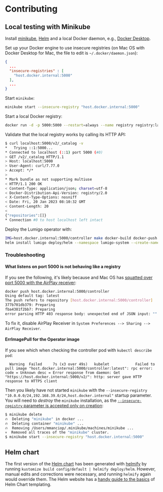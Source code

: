 # Contributing

## Local testing with Minikube

Install [minikube](https://minikube.sigs.k8s.io/docs/start/), [Helm](https://helm.sh/docs/intro/install/) and a local Docker daemon, e.g., [Docker Desktop](https://www.docker.com/products/docker-desktop/).

Set up your Docker engine to use insecure registries (on Mac OS with Docker Desktop for Mac, the file to edit is `~/.docker/daemon.json`):

```json
{
  ...
  "insecure-registries" : [
    "host.docker.internal:5000"
  ],
  ...
}
```

Start `minikube`:

```sh
minikube start --insecure-registry "host.docker.internal:5000"
```

Start a local Docker registry:

```sh
docker run -d -p 5000:5000 --restart=always --name registry registry:latest
```

Validate that the local registry works by calling its HTTP API:

```sh
$ curl localhost:5000/v2/_catalog -v
*   Trying ::1:5000...
* Connected to localhost (::1) port 5000 (#0)
> GET /v2/_catalog HTTP/1.1
> Host: localhost:5000
> User-Agent: curl/7.77.0
> Accept: */*
> 
* Mark bundle as not supporting multiuse
< HTTP/1.1 200 OK
< Content-Type: application/json; charset=utf-8
< Docker-Distribution-Api-Version: registry/2.0
< X-Content-Type-Options: nosniff
< Date: Fri, 20 Jan 2023 08:10:32 GMT
< Content-Length: 20
< 
{"repositories":[]}
* Connection #0 to host localhost left intact
```

Deploy the Lumigo operator with:

```sh
IMG=host.docker.internal:5000/controller make docker-build docker-push
helm install lumigo deploy/helm --namespace lumigo-system --create-namespace --set "controllerManager.manager.image.repository=host.docker.internal:5000/controller"
```

### Troubleshooting

#### What listens on port 5000 is not behaving like a registry

If you see the following, it's likely because and Mac OS has [squatted over port 5000 with the AirPlay receiver](https://www.reddit.com/r/webdev/comments/qg8yt9/apple_took_over_port_5000_in_the_latest_macos/):

```sh
docker push host.docker.internal:5000/controller
Using default tag: latest
The push refers to repository [host.docker.internal:5000/controller]
377b701db379: Preparing 
fba4381f2bb7: Preparing 
error parsing HTTP 403 response body: unexpected end of JSON input: ""
```

To fix it, disable AirPlay Receiver in `System Preferences --> Sharing --> AirPlay Receiver`.

#### ErrImagePull for the Operator image

If you see which when checking the controller pod with `kubectl describe pod`:

```
  Warning  Failed     7s (x3 over 49s)   kubelet            Failed to pull image "host.docker.internal:5000/controller:latest": rpc error: code = Unknown desc = Error response from daemon: Get "https://host.docker.internal:5000/v2/": http: server gave HTTP response to HTTPS client
```

Then you likely have not started `minikube` with the `--insecure-registry "10.0.0.0/24,192.168.39.0/24,host.docker.internal"` startup parameter.
You will need to _destroy_ the `minikube` installation, as the [`--insecure-registry` parameter is accepted only on creation](https://minikube.sigs.k8s.io/docs/handbook/registry/#enabling-insecure-registries):

```sh
$ minikube delete
🔥  Deleting "minikube" in docker ...
🔥  Deleting container "minikube" ...
🔥  Removing /Users/mmanciop/.minikube/machines/minikube ...
💀  Removed all traces of the "minikube" cluster.
$ minikube start --insecure-registry "host.docker.internal:5000"
```

## Helm chart

The first version of the [Helm chart](./deploy/helm/) has been generated with [helmify](https://github.com/arttor/helmify) by running `kustomize build config/default | helmify deploy/helm`.
However, manual edits and corrections were necessary, and running `helmify` again would override them.
The Helm website has a [handy guide to the basics](https://helm.sh/docs/chart_template_guide/) of Helm Chart templating.
